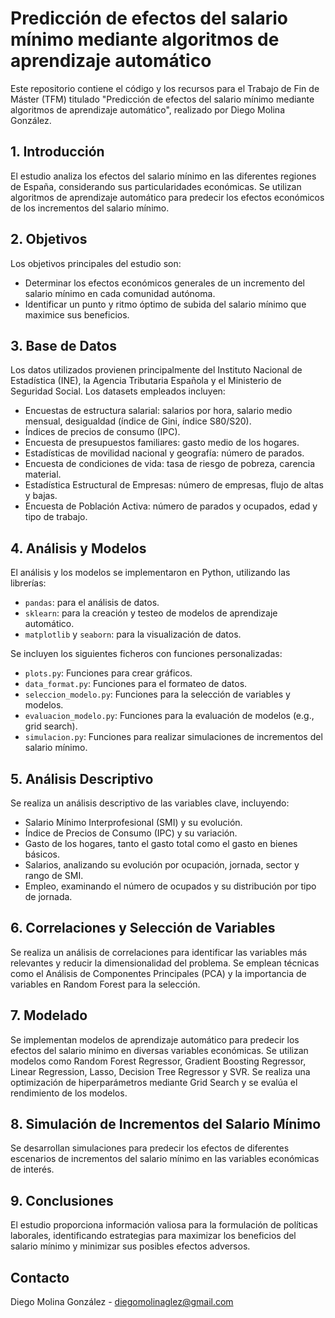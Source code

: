 # Predicción de efectos del salario mínimo mediante algoritmos de aprendizaje automático

Este repositorio contiene el código y los recursos para el Trabajo de Fin de Máster (TFM) titulado "Predicción de efectos del salario mínimo mediante algoritmos de aprendizaje automático", realizado por Diego Molina González.

## 1. Introducción

El estudio analiza los efectos del salario mínimo en las diferentes regiones de España, considerando sus particularidades económicas. Se utilizan algoritmos de aprendizaje automático para predecir los efectos económicos de los incrementos del salario mínimo.

## 2. Objetivos

Los objetivos principales del estudio son:

* Determinar los efectos económicos generales de un incremento del salario mínimo en cada comunidad autónoma.
* Identificar un punto y ritmo óptimo de subida del salario mínimo que maximice sus beneficios.

## 3. Base de Datos

Los datos utilizados provienen principalmente del Instituto Nacional de Estadística (INE), la Agencia Tributaria Española y el Ministerio de Seguridad Social. Los datasets empleados incluyen:

* Encuestas de estructura salarial: salarios por hora, salario medio mensual, desigualdad (índice de Gini, índice S80/S20).
* Índices de precios de consumo (IPC).
* Encuesta de presupuestos familiares: gasto medio de los hogares.
* Estadísticas de movilidad nacional y geografía: número de parados.
* Encuesta de condiciones de vida: tasa de riesgo de pobreza, carencia material.
* Estadística Estructural de Empresas: número de empresas, flujo de altas y bajas.
* Encuesta de Población Activa: número de parados y ocupados, edad y tipo de trabajo.

## 4. Análisis y Modelos

El análisis y los modelos se implementaron en Python, utilizando las librerías:

* `pandas`: para el análisis de datos.
* `sklearn`: para la creación y testeo de modelos de aprendizaje automático.
* `matplotlib` y `seaborn`: para la visualización de datos.

Se incluyen los siguientes ficheros con funciones personalizadas:

* `plots.py`: Funciones para crear gráficos.
* `data_format.py`: Funciones para el formateo de datos.
* `seleccion_modelo.py`: Funciones para la selección de variables y modelos.
* `evaluacion_modelo.py`: Funciones para la evaluación de modelos (e.g., grid search).
* `simulacion.py`: Funciones para realizar simulaciones de incrementos del salario mínimo.

## 5. Análisis Descriptivo

Se realiza un análisis descriptivo de las variables clave, incluyendo:

* Salario Mínimo Interprofesional (SMI) y su evolución.
* Índice de Precios de Consumo (IPC) y su variación.
* Gasto de los hogares, tanto el gasto total como el gasto en bienes básicos.
* Salarios, analizando su evolución por ocupación, jornada, sector y rango de SMI.
* Empleo, examinando el número de ocupados y su distribución por tipo de jornada.

## 6. Correlaciones y Selección de Variables

Se realiza un análisis de correlaciones para identificar las variables más relevantes y reducir la dimensionalidad del problema. Se emplean técnicas como el Análisis de Componentes Principales (PCA) y la importancia de variables en Random Forest para la selección.

## 7. Modelado

Se implementan modelos de aprendizaje automático para predecir los efectos del salario mínimo en diversas variables económicas. Se utilizan modelos como Random Forest Regressor, Gradient Boosting Regressor, Linear Regression, Lasso, Decision Tree Regressor y SVR. Se realiza una optimización de hiperparámetros mediante Grid Search y se evalúa el rendimiento de los modelos.

## 8. Simulación de Incrementos del Salario Mínimo

Se desarrollan simulaciones para predecir los efectos de diferentes escenarios de incrementos del salario mínimo en las variables económicas de interés.

## 9. Conclusiones

El estudio proporciona información valiosa para la formulación de políticas laborales, identificando estrategias para maximizar los beneficios del salario mínimo y minimizar sus posibles efectos adversos.

## Contacto

Diego Molina González - diegomolinaglez@gmail.com
